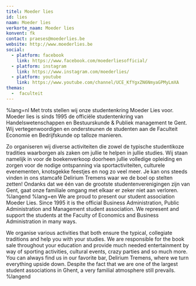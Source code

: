 ```yaml
---
titel: Moeder lies
id: lies
naam: Moeder lies
verkorte_naam: Moeder lies
konvent: fk
contact: praeses@moederlies.be
website: http://www.moederlies.be
social:
  - platform: facebook
    link: https://www.facebook.com/moederliesofficial/
  - platform: instagram
    link: https://www.instagram.com/moederlies/
  - platform: youtube
    link: https://www.youtube.com/channel/UCE_KfYgxZN6NmyaGPMyLmXA
themas:
  -  faculteit
---
```


%lang=nl Met trots stellen wij onze studentenkring Moeder Lies voor. Moeder lies
is sinds 1995 de officiële studentenkring van Handelswetenschappen en
Bestuurskunde & Publiek management te Gent. Wij vertegenwoordigen en
ondersteunen de studenten aan de Faculteit Economie en Bedrijfskunde op
talloze manieren.

Zo organiseren wij diverse activiteiten die zowel de typische
studentikoze tradities waarborgen als zaken om jullie te helpen in
jullie studies. Wij staan namelijk in voor de boekenverkoop doorheen
jullie volledige opleiding en zorgen voor de nodige ontspanning via
sportactiviteiten, culturele evenementen, knotsgekke feestjes en nog zo
veel meer. Je kan ons steeds vinden in ons stamcafé Delirium Tremens
waar we de boel op stelten zetten!
Ondanks dat we één van de grootste studentenverenigingen zijn van Gent,
gaat onze familiale omgang met elkaar er zeker niet aan verloren. %langend %lang=en We are proud to present our student association Moeder Lies. Since 1995 it is the official Business Administration, Public Administration and Management student association. We represent and support the students at the Faculty of Economics and Business Administration in many ways.

We organise various activities that both ensure the typical, collegiate traditions and help you with your studies. We are responsible for the book sale throughout your education and provide much needed entertainment by way of sporting activities, cultural events, crazy parties and so much more. You can always find us in our favorite bar, Delirium Tremens, where we turn everything upside down. Despite the fact that we are one of the largest student associations in Ghent, a very familial atmosphere still prevails. %langend


